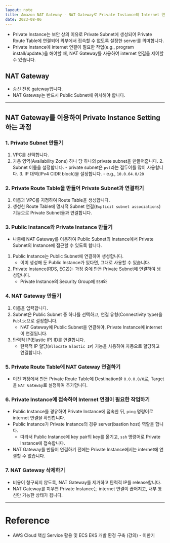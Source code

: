 ```yaml
---
layout: note
title: Amazon NAT Gateway - NAT Gateway로 Private Instance의 Internet 연결 제어하기
date: 2023-08-06
---
```





- Private Instance는 보안 상의 이유로 Private Subnet에 생성되어 Private Route Table에 연결되어 외부에서 접속할 수 없도록 설정한 server를 의미합니다.
- Private Instance에 internet 연결이 필요한 작업(e.g., program install/update.)을 해야할 때, NAT Gateway를 사용하여 internet 연결을 제어할 수 있습니다.




## NAT Gateway

- 송신 전용 gateway입니다.
- NAT Gateway는 반드시 Public Subnet에 위치해야 합니다.




---




## NAT Gateway를 이용하여 Private Instance Setting하는 과정


### 1. Private Subnet 만들기

1. VPC를 선택합니다.
2. 가용 영역(Availability Zone) 하나 당 하나의 private subnet을 만들어줍니다.
    2. Subnet 이름을 설정합니다.
        - private subnet은 `pvt`라는 접두어를 많이 사용합니다.
    3. IP 대역(IPv4 CIDR block)을 설정합니다.
        - e.g., `10.0.64.0/20`


### 2. Private Route Table을 만들어 Private Subnet과 연결하기

1. 이름과 VPC를 지정하여 Route Table을 생성합니다.
2. 생성한 Route Table에 명시적 Subnet 연결(`Explicit subnet associations`) 기능으로 Private Subnet들과 연결합니다.


### 3. Public Instance와 Private Instance 만들기

- 나중에 NAT Gateway를 이용하여 Public Subnet의 Instance에서 Private Subnet의 Instance에 접근할 수 있도록 합니다.

1.  Public Instance는 Public Subnet에 연결하여 생성합니다.
    - 이미 생성해 둔 Public Instance가 있다면, 그대로 사용할 수 있습니다.
2.  Private Instance(RDS, EC2)는 과정 중에 만든 Private Subnet에 연결하여 생성합니다.
    - Private Instance의 Security Group에 `SSH`와 


### 4. NAT Gateway 만들기

1. 이름을 입력합니다.
2. Subnet은 Public Subnet 중 하나를 선택하고, 연결 유형(Connectivity type)을 `Public`으로 설정합니다.
    - NAT Gateway에 Public Subnet을 연결해야, Private Instance에 internet이 연결됩니다.
3. 탄력적 IP(Elastic IP) ID를 연결합니다.
    - 탄력적 IP 할당(`Allocate Elastic IP`) 기능을 사용하여 자동으로 할당하고 연결합니다.


### 5. Private Route Table에 NAT Gateway 연결하기

- 이전 과정에서 만든 Private Route Table에 Destination을 `0.0.0.0/0`로, Target을 `NAT Gateway`로 설정하여 추가합니다.


### 6. Private Instance에 접속하여 Internet 연결이 필요한 작업하기

- Public Instance를 경유하여 Private Instance에 접속한 뒤, `ping` 명령어로 internet 연결을 확인합니다.
- Public Instance가 Private Instance의 경유 server(bastion host) 역할을 합니다.
    - 따라서 Public Instance에 key pair의 key를 옮기고, `ssh` 명령어로 Private Instance에 접속합니다.
- NAT Gateway를 만들어 연결하기 전에는 Private Instance에서는 internet에 연결할 수 없습니다.


### 7. NAT Gateway 삭제하기

- 비용이 청구되지 않도록, NAT Gateway를 제거하고 탄력적 IP를 release합니다.
- NAT Gateway를 지우면 Private Instance는 internet 연결이 끊어지고, 내부 통신만 가능한 상태가 됩니다.




---




# Reference

- AWS Cloud 핵심 Service 활용 및 ECS EKS 개발 환경 구축 (강의) - 이한기

